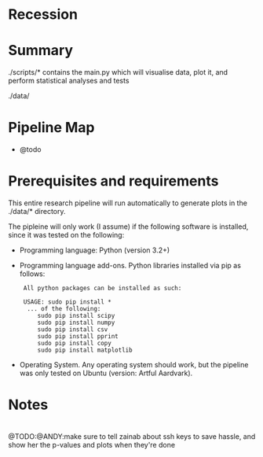 # Recession

# Summary

./scripts/* contains the main.py which will visualise data, plot it, and perform statistical analyses and tests

./data/

# Pipeline Map

 - @todo
 
 # Prerequisites and requirements
 
 This entire research pipeline will run automatically to generate plots in the ./data/* directory.
 
 The pipleine will only work (I assume) if the following software is installed, since it was tested on the following:
 
 - Programming language: Python (version 3.2+)
 
 - Programming language add-ons. Python libraries installed via pip as follows:
		   
		All python packages can be installed as such:

		USAGE: sudo pip install *
		 ... of the following:
		    sudo pip install scipy
		    sudo pip install numpy
		    sudo pip install csv
		    sudo pip install pprint
		    sudo pip install copy
		    sudo pip install matplotlib
   
 
 - Operating System. Any operating system should work, but the pipeline was only tested on Ubuntu (version: Artful Aardvark).


#
# Notes
#

@TODO:@ANDY:make sure to tell zainab about ssh keys to save hassle, and show her the p-values and plots when they're done
